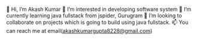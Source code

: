 👋 Hi, I’m Akash Kumar
👀 I’m interested in developing software system
🌱 I’m currently learning java fullstack from jspider, Gurugram
💞️ I’m looking to collaborate on projects which is going to build using java fullstack.
📫 You can reach me at email(akashkumargupta8228@gmail.com)

